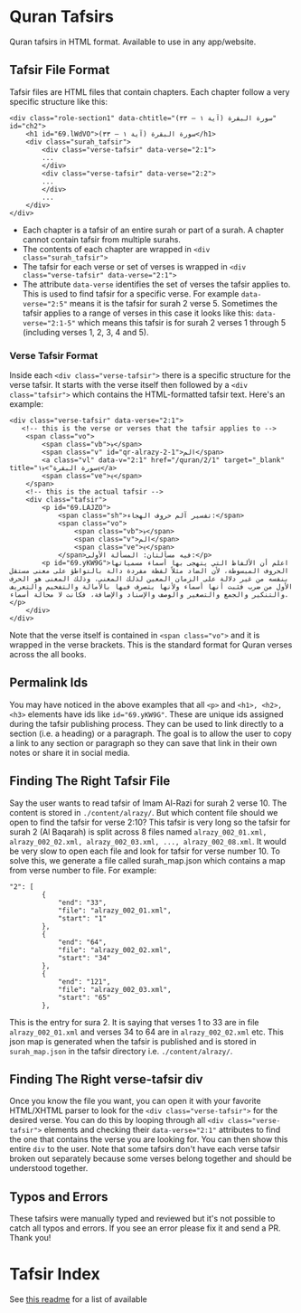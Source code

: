 # Quran Tafsirs
Quran tafsirs in HTML format. Available to use in any app/website.

## Tafsir File Format
Tafsir files are HTML files that contain chapters. Each chapter follow a very specific structure like this:

```
<div class="role-section1" data-chtitle="سورة البقرة (آية ١ – ٣٣)" id="ch2">
    <h1 id="69.lWdVO">سورة البقرة (آية ١ – ٣٣)</h1>
    <div class="surah_tafsir">
        <div class="verse-tafsir" data-verse="2:1">
        ...
        </div>
        <div class="verse-tafsir" data-verse="2:2">
        ...
        </div>
        ...
    </div>
</div>
```

* Each chapter is a tafsir of an entire surah or part of a surah. A chapter cannot contain tafsir from multiple surahs.
* The contents of each chapter are wrapped in `<div class="surah_tafsir">`
* The tafsir for each verse or set of verses is wrapped in `<div class="verse-tafsir" data-verse="2:1">`
* The attribute `data-verse` identifies the set of verses the tafsir applies to. This is used to find tafsir for a specific verse. For example `data-verse="2:5"` means it is the tafsir for surah 2 verse 5. Sometimes the tafsir applies to a range of verses in this case it looks like this: `data-verse="2:1-5"` which means this tafsir is for surah 2 verses 1 through 5 (including verses 1, 2, 3, 4 and 5).

### Verse Tafsir Format
Inside each `<div class="verse-tafsir">` there is a specific structure for the verse tafsir. It starts with the verse itself then followed by a `<div class="tafsir">` which contains the HTML-formatted tafsir text. Here's an example:
```
<div class="verse-tafsir" data-verse="2:1">
   <!-- this is the verse or verses that the tafsir applies to -->
    <span class="vo">
        <span class="vb">﴿</span>
        <span class="v" id="qr-alrazy-2-1">الم</span>
        <a class="vl" data-v="2:1" href="/quran/2/1" target="_blank" title="سورة البقرة">﴿١﴾</a>
        <span class="ve">﴾</span>
    </span>
    <!-- this is the actual tafsir -->
    <div class="tafsir">
        <p id="69.LAJZO">
            <span class="sh">تفسير آلم حروف الهجاء:</span>
            <span class="vo">
                <span class="vb">﴿</span>
                <span class="v">الم</span>
                <span class="ve">﴾</span>
            </span>فيه مسألتان: المسألة الأولى:</p>
        <p id="69.yKW9G">اعلم أن الألفاظ التي يتهجى بها أسماء مسمياتها الحروف المبسوطة، لأن الضاد مثلاً لفظة مفردة دالة بالتواطؤ على معنى مستقل بنفسه من غير دلالة على الزمان المعين لذلك المعنى، وذلك المعنى هو الحرف الأول من ضرب فثبت أنها أسماء ولأنها يتصرف فيها بالأمالة والتفخيم والتعريف والتنكير والجمع والتصغير والوصف والإسناد والإضافة، فكانت لا محالة أسماء.</p>
    </div>
</div>
```
Note that the verse itself is contained in `<span class="vo">` and it is wrapped in the verse brackets. This is the standard format for Quran verses across the all books.

## Permalink Ids
You may have noticed in the above examples that all `<p>` and `<h1>, <h2>, <h3>` elements have ids like `id="69.yKW9G"`. These are unique ids assigned during the tafsir publishing process. They can be used to link directly to a section (i.e. a heading) or a paragraph. The goal is to allow the user to copy a link to any section or paragraph so they can save that link in their own notes or share it in social media.

## Finding The Right Tafsir File
Say the user wants to read tafsir of Imam Al-Razi for surah 2 verse 10. The content is stored in `./content/alrazy/`. But which content file should we open to find the tafsir for verse 2:10? This tafsir is very long so the tafsir for surah 2 (Al Baqarah) is split across 8 files named `alrazy_002_01.xml, alrazy_002_02.xml, alrazy_002_03.xml, ..., alrazy_002_08.xml`. It would be very slow to open each file and look for tafsir for verse number 10. To solve this, we generate a file called surah_map.json which contains a map from verse number to file. For example:

```
"2": [
        {
            "end": "33",
            "file": "alrazy_002_01.xml",
            "start": "1"
        },
        {
            "end": "64",
            "file": "alrazy_002_02.xml",
            "start": "34"
        },
        {
            "end": "121",
            "file": "alrazy_002_03.xml",
            "start": "65"
        },
```

This is the entry for sura 2. It is saying that verses 1 to 33 are in file `alrazy_002_01.xml` and verses 34 to 64 are in `alrazy_002_02.xml` etc. This json map is generated when the tafsir is published and is stored in `surah_map.json` in the tafsir directory i.e. `./content/alrazy/`.

## Finding The Right verse-tafsir div
Once you know the file you want, you can open it with your favorite HTML/XHTML parser to look for the `<div class="verse-tafsir">` for the desired verse. You can do this by looping through all `<div class="verse-tafsir">` elements and checking their `data-verse="2:1"` attributes to find the one that contains the verse you are looking for. You can then show this entire `div` to the user. Note that some tafsirs don't have each verse tafsir broken out separately because some verses belong together and should be understood together.

## Typos and Errors
These tafsirs were manually typed and reviewed but it's not possible to catch all typos and errors. If you see an error please fix it and send a PR. Thank you!

# Tafsir Index
See [this readme](content/README.md) for a list of available
